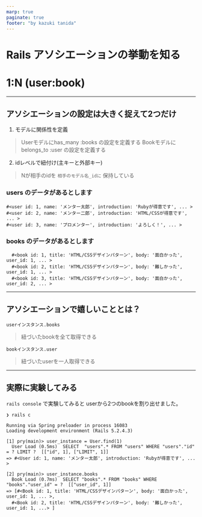 ```yaml
---
marp: true
paginate: true
footer: "by kazuki tanida"
---
```


<!-- prerender: true -->

<style>
  section {
    font-size: 20px
  }
</style>

# Rails アソシエーションの挙動を知る
# 1:N (user:book)

---

## アソシエーションの設定は大きく捉えて2つだけ
1. モデルに関係性を定義
>Userモデルにhas_many :books の設定を定義する
>Bookモデルにbelongs_to :user の設定を定義する

2. idレベルで紐付け(主キーと外部キー)
>Nが相手のidを `相手のモデル名_idに` 保持している

### users のデータがあるとします

```
#<user id: 1, name: 'メンター太郎', introduction: 'Rubyが得意です', ... >
#<user id: 2, name: 'メンター二郎', introduction: 'HTML/CSSが得意です', ... >
#<user id: 3, name: 'プロメンター', introduction: 'よろしく！', ... >
```

### books のデータがあるとします

```
  #<book id: 1, title: 'HTML/CSSデザインパターン', body: '面白かった', user_id: 1, ... >
  #<book id: 2, title: 'HTML/CSSデザインパターン', body: '難しかった', user_id: 1, ... >
  #<book id: 3, title: 'HTML/CSSデザインパターン', body: '面白かった', user_id: 2, ... >
```

---

## アソシエーションで嬉しいこととは？

`userインスタンス.books`
  >紐づいたbookを全て取得できる

`bookインスタンス.user`
  >紐づいたuserを一人取得できる

---

## 実際に実験してみる
`rails console` で実験してみると userから2つのbookを割り出せました。

```
❯ rails c

Running via Spring preloader in process 16083
Loading development environment (Rails 5.2.4.3)

[1] pry(main)> user_instance = User.find(1)
  User Load (0.5ms)  SELECT  "users".* FROM "users" WHERE "users"."id" = ? LIMIT ?  [["id", 1], ["LIMIT", 1]]
=> #<User id: 1, name: 'メンター太郎', introduction: 'Rubyが得意です', ... >

[2] pry(main)> user_instance.books
  Book Load (0.7ms)  SELECT "books".* FROM "books" WHERE "books"."user_id" = ?  [["user_id", 1]]
=> [#<Book id: 1, title: 'HTML/CSSデザインパターン', body: '面白かった', user_id: 1, ... >,
  #<Book id: 2, title: 'HTML/CSSデザインパターン', body: '難しかった', user_id: 1, ...> ]
```
